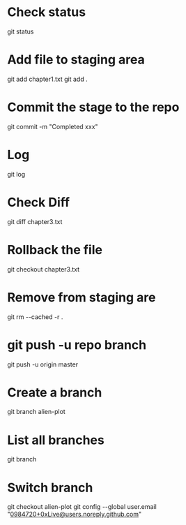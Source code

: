 # Check status
git status
# Add file to staging area
git add chapter1.txt
git add .
# Commit the stage to the repo
git commit -m "Completed xxx"
# Log
git log
# Check Diff
git diff chapter3.txt
# Rollback the file
git checkout chapter3.txt
# Remove from staging are
git rm --cached -r .
# git push -u repo branch
git push -u origin master
# Create a branch
git branch alien-plot
# List all branches
git branch
# Switch branch
git checkout alien-plot
git config --global user.email "0984720+0xLive@users.noreply.github.com"
